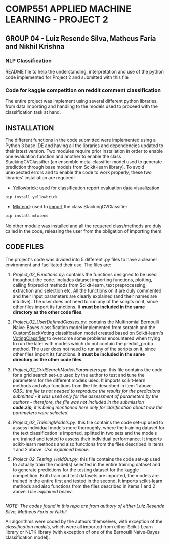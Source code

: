 # COMP551 APPLIED MACHINE LEARNING - PROJECT 2
## GROUP 04 - Luiz Resende Silva, Matheus Faria and Nikhil Krishna
### NLP Classification

README file to help the understanding, interpretation and use of the python code implemented for Project 2 and submitted with this file

### Code for kaggle competition on reddit comment classification

The entire project was implement using several different python libraries, from data importing and handling to the models used to proceed with the classification task at hand.

## INSTALLATION

The different functions in the code submitted were implemented using a Python 3 base IDE and having all the libraries and dependencies updated to their latest version. Two modules require prior installation in order to enable one evaluation function and another to enable the class StackingCVClassifier (an ensemble meta-classifier model used to generate prediction through base models from Scikit-learn library). To avoid unexpected errors and to enable the code to work properly, these two libraries' installation are required:

* [Yellowbrick](https://pypi.org/project/yellowbrick/): used for classification report evaluation data visualization
```bash
pip install yellowbrick
```

* [Mlxtend](http://rasbt.github.io/mlxtend/): used to [import](https://pypi.org/project/mlxtend/) the class StackingCVClassifier
```bash
pip install mlxtend
```

No other module was installed and all the requered class/methods are duly called in the code, releasing the user from the obligation of importing them.

## CODE FILES

The project's code was divided into 5 different .py files to have a cleaner environment and facilitated their use. The files are:

1. *Project_02_Functions.py*: contains the functions designed to be used thoughout the code. Includes dataset importing functions, plotting, calling fit/predict methods from Scikit-learn, text preprocessing, extraction and selection etc. All the functions on it are duly commented and their input parameters are clearly explained (and their names are intuitive). The user does not need to run any of the scripts on it, since other files import its functions. It **must be included in the same directory as the other code files**.

2. *Project_02_UserDefinedClasses.py*: contains the Multinomial Bernoulli Naive-Bayes classification model implemented from scratch and the CustomStackVoting classification model created based on Scikit-learn's [VotingClassifier](https://scikit-learn.org/stable/modules/generated/sklearn.ensemble.VotingClassifier.html) to overcome some problems encountered when trying to run the later with models which do not contain the predict_proba method. The user does not need to run any of the scripts on it, since other files import its functions. It **must be included in the same directory as the other code files**.

3. *Project_02_GridSearchModelsParameters.py*: this file contains the code for a grid search set-up used by the author to test and tune the parameters for the different models used. It imports scikit-learn methods and also functions from the file described in item 1 above.
*OBS.: the file is not needed to reproduce the results for the predictions submitted - it was used only for the assessment of parameters by the authors - therefore, the file was not included in the submission **code.zip**, it is being mentioned here only for clarification about how the parameters were selected.*

4. *Project_02_TrainingModels.py*: this file contains the code set-up used to assess individual models more thoroughly, where the training dataset for the text classification is imported, splitted in two sets and the models are trained and tested to assess their individual performance. It imports scikit-learn methods and also functions from the files described in items 1 and 2 above. *Use explained below*.

5. *Project_02_Testing_HeldOut.py*: this file contains the code set-up used to actually train the model(s) selected in the entire training dataset and to generate predictions for the testing dataset for the kaggle competition. Both train and test datasets are imported, the models are trained in the entire first and tested in the second. It imports scikit-learn methods and also functions from the files described in items 1 and 2 above. *Use explained below*.

## 

*NOTE: The codes found in this repo are from authory of either Luiz Resende Silva, Matheus Faria or Nikhil.*

All algorithms were coded by the authors themselves, with exception of the _classification models_, which were all imported
from either Scikit-Learn library or NLTK library (with exception of one of the Bernoulli Naive-Bayes classification model).
